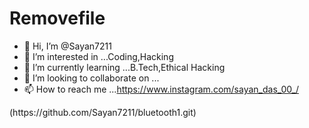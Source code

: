 # Removefile

- 👋 Hi, I’m @Sayan7211
- 👀 I’m interested in ...Coding,Hacking
- 🌱 I’m currently learning ...B.Tech,Ethical Hacking
- 💞️ I’m looking to collaborate on ...
- 📫 How to reach me ...https://www.instagram.com/sayan_das_00_/

<!---
Sayan7211/Sayan7211 is a ✨ special ✨ repository because its `README.md` (this file) appears on your GitHub profile.
You can click the Preview link to take a look at your changes.
--->(https://github.com/Sayan7211/bluetooth1.git)
